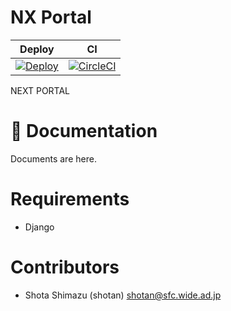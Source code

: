 # NX Portal 


| Deploy | CI |
|:--:|:--:|
| [![Deploy](https://www.herokucdn.com/deploy/button.svg)](https://heroku.com/deploy) | [![CircleCI](https://circleci.com/gh/sfc-rg/nx-portal.svg?style=svg)](https://circleci.com/gh/sfc-rg/nx-portal) |

NEXT PORTAL


# 📄  Documentation

Documents are here.

# Requirements

- Django


# Contributors

- Shota Shimazu (shotan) shotan@sfc.wide.ad.jp
